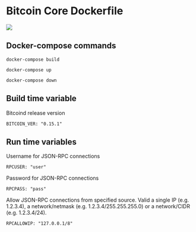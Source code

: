 # Bitcoin Core Dockerfile

![](https://travis-ci.org/mixbytes/bitcoind.svg?branch=master)

## Docker-compose commands

    docker-compose build

    docker-compose up

    docker-compose down

## Build time variable

Bitcoind release version

    BITCOIN_VER: "0.15.1"

## Run time variables

Username for JSON-RPC connections

    RPCUSER: "user"

Password for JSON-RPC connections

    RPCPASS: "pass"

Allow JSON-RPC connections from specified source. Valid a single IP (e.g. 1.2.3.4), a network/netmask (e.g. 1.2.3.4/255.255.255.0) or a network/CIDR (e.g. 1.2.3.4/24).

    RPCALLOWIP: "127.0.0.1/8"
